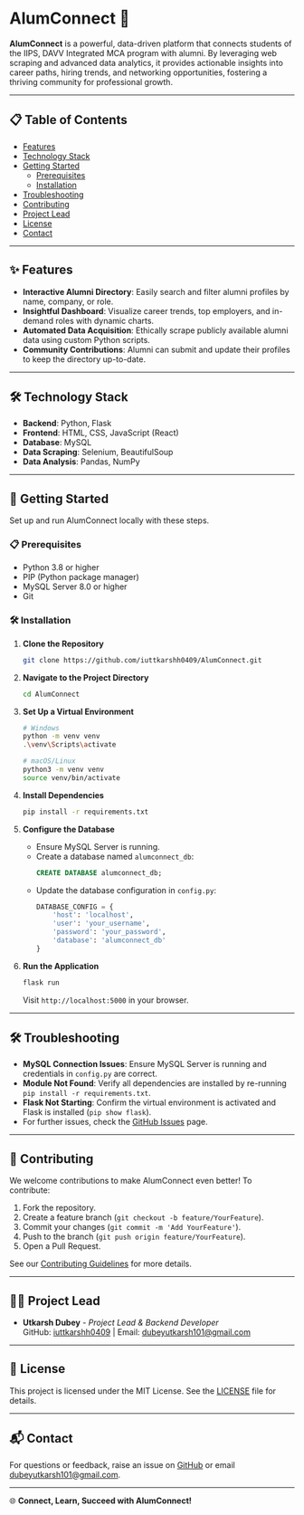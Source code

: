 # AlumConnect 🌟

**AlumConnect** is a powerful, data-driven platform that connects students of the IIPS, DAVV Integrated MCA program with alumni. By leveraging web scraping and advanced data analytics, it provides actionable insights into career paths, hiring trends, and networking opportunities, fostering a thriving community for professional growth.

---

## 📋 Table of Contents

- [Features](#-features)
- [Technology Stack](#️-technology-stack)
- [Getting Started](#-getting-started)
  - [Prerequisites](#-prerequisites)
  - [Installation](#️-installation)
- [Troubleshooting](#-troubleshooting)
- [Contributing](#-contributing)
- [Project Lead](#-project-lead)
- [License](#-license)
- [Contact](#-contact)

---

## ✨ Features

- **Interactive Alumni Directory**: Easily search and filter alumni profiles by name, company, or role.
- **Insightful Dashboard**: Visualize career trends, top employers, and in-demand roles with dynamic charts.
- **Automated Data Acquisition**: Ethically scrape publicly available alumni data using custom Python scripts.
- **Community Contributions**: Alumni can submit and update their profiles to keep the directory up-to-date.

---

## 🛠️ Technology Stack

- **Backend**: Python, Flask
- **Frontend**: HTML, CSS, JavaScript (React)
- **Database**: MySQL
- **Data Scraping**: Selenium, BeautifulSoup
- **Data Analysis**: Pandas, NumPy

---

## 🚀 Getting Started

Set up and run AlumConnect locally with these steps.

### 📋 Prerequisites

- Python 3.8 or higher
- PIP (Python package manager)
- MySQL Server 8.0 or higher
- Git

### 🛠️ Installation

1. **Clone the Repository**
   ```bash
   git clone https://github.com/iuttkarshh0409/AlumConnect.git
   ```

2. **Navigate to the Project Directory**
   ```bash
   cd AlumConnect
   ```

3. **Set Up a Virtual Environment**
   ```bash
   # Windows
   python -m venv venv
   .\venv\Scripts\activate

   # macOS/Linux
   python3 -m venv venv
   source venv/bin/activate
   ```

4. **Install Dependencies**
   ```bash
   pip install -r requirements.txt
   ```

5. **Configure the Database**
   - Ensure MySQL Server is running.
   - Create a database named `alumconnect_db`:
     ```sql
     CREATE DATABASE alumconnect_db;
     ```
   - Update the database configuration in `config.py`:
     ```python
     DATABASE_CONFIG = {
         'host': 'localhost',
         'user': 'your_username',
         'password': 'your_password',
         'database': 'alumconnect_db'
     }
     ```

6. **Run the Application**
   ```bash
   flask run
   ```
   Visit `http://localhost:5000` in your browser.

---

## 🛠️ Troubleshooting

- **MySQL Connection Issues**: Ensure MySQL Server is running and credentials in `config.py` are correct.
- **Module Not Found**: Verify all dependencies are installed by re-running `pip install -r requirements.txt`.
- **Flask Not Starting**: Confirm the virtual environment is activated and Flask is installed (`pip show flask`).
- For further issues, check the [GitHub Issues](https://github.com/iuttkarshh0409/AlumConnect/issues) page.

---

## 🤝 Contributing

We welcome contributions to make AlumConnect even better! To contribute:

1. Fork the repository.
2. Create a feature branch (`git checkout -b feature/YourFeature`).
3. Commit your changes (`git commit -m 'Add YourFeature'`).
4. Push to the branch (`git push origin feature/YourFeature`).
5. Open a Pull Request.

See our [Contributing Guidelines](CONTRIBUTING.md) for more details.

---

## 👨‍💻 Project Lead

- **Utkarsh Dubey** - *Project Lead & Backend Developer*  
  GitHub: [iuttkarshh0409](https://github.com/iuttkarshh0409) | Email: [dubeyutkarsh101@gmail.com](mailto:dubeyutkarsh101@gmail.com)

---

## 📜 License

This project is licensed under the MIT License. See the [LICENSE](LICENSE) file for details.

---

## 📬 Contact

For questions or feedback, raise an issue on [GitHub](https://github.com/iuttkarshh0409/AlumConnect/issues) or email [dubeyutkarsh101@gmail.com](mailto:dubeyutkarsh101@gmail.com).

---

🌐 **Connect, Learn, Succeed with AlumConnect!**